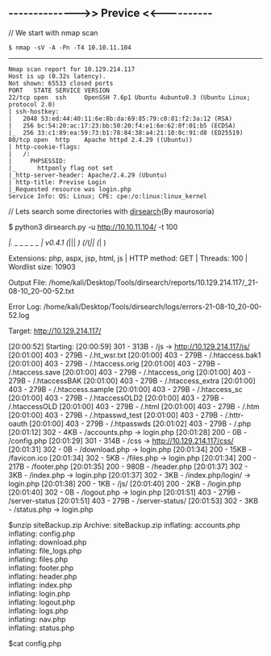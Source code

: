 ## -------------->> Previce <<----------

// We start with nmap scan

    $ nmap -sV -A -Pn -T4 10.10.11.104
-----

    Nmap scan report for 10.129.214.117
    Host is up (0.32s latency).
    Not shown: 65533 closed ports
    PORT   STATE SERVICE VERSION
    22/tcp open  ssh     OpenSSH 7.6p1 Ubuntu 4ubuntu0.3 (Ubuntu Linux; protocol 2.0)
    | ssh-hostkey: 
    |   2048 53:ed:44:40:11:6e:8b:da:69:85:79:c0:81:f2:3a:12 (RSA)
    |   256 bc:54:20:ac:17:23:bb:50:20:f4:e1:6e:62:0f:01:b5 (ECDSA)
    |_  256 33:c1:89:ea:59:73:b1:78:84:38:a4:21:10:0c:91:d8 (ED25519)
    80/tcp open  http    Apache httpd 2.4.29 ((Ubuntu))
    | http-cookie-flags: 
    |   /: 
    |     PHPSESSID: 
    |_      httponly flag not set
    |_http-server-header: Apache/2.4.29 (Ubuntu)
    | http-title: Previse Login
    |_Requested resource was login.php
    Service Info: OS: Linux; CPE: cpe:/o:linux:linux_kernel


// Lets search some directories with [dirsearch](https://github.com/maurosoria/dirsearch)(By maurosoria)

$ python3 dirsearch.py -u http://10.10.11.104/ -t 100 

  _|. _ _  _  _  _ _|_    v0.4.1
 (_||| _) (/_(_|| (_| )

Extensions: php, aspx, jsp, html, js | HTTP method: GET | Threads: 100 | Wordlist size: 10903

Output File: /home/kali/Desktop/Tools/dirsearch/reports/10.129.214.117/_21-08-10_20-00-52.txt

Error Log: /home/kali/Desktop/Tools/dirsearch/logs/errors-21-08-10_20-00-52.log

Target: http://10.129.214.117/

[20:00:52] Starting: 
[20:00:59] 301 -  313B  - /js  ->  http://10.129.214.117/js/
[20:01:00] 403 -  279B  - /.ht_wsr.txt
[20:01:00] 403 -  279B  - /.htaccess.bak1
[20:01:00] 403 -  279B  - /.htaccess.orig
[20:01:00] 403 -  279B  - /.htaccess.save
[20:01:00] 403 -  279B  - /.htaccess_orig
[20:01:00] 403 -  279B  - /.htaccessBAK
[20:01:00] 403 -  279B  - /.htaccess_extra
[20:01:00] 403 -  279B  - /.htaccess.sample
[20:01:00] 403 -  279B  - /.htaccess_sc
[20:01:00] 403 -  279B  - /.htaccessOLD2
[20:01:00] 403 -  279B  - /.htaccessOLD
[20:01:00] 403 -  279B  - /.html
[20:01:00] 403 -  279B  - /.htm
[20:01:00] 403 -  279B  - /.htpasswd_test
[20:01:00] 403 -  279B  - /.httr-oauth
[20:01:00] 403 -  279B  - /.htpasswds
[20:01:02] 403 -  279B  - /.php
[20:01:12] 302 -    4KB - /accounts.php  ->  login.php
[20:01:28] 200 -    0B  - /config.php
[20:01:29] 301 -  314B  - /css  ->  http://10.129.214.117/css/
[20:01:31] 302 -    0B  - /download.php  ->  login.php
[20:01:34] 200 -   15KB - /favicon.ico
[20:01:34] 302 -    5KB - /files.php  ->  login.php
[20:01:34] 200 -  217B  - /footer.php
[20:01:35] 200 -  980B  - /header.php
[20:01:37] 302 -    3KB - /index.php  ->  login.php
[20:01:37] 302 -    3KB - /index.php/login/  ->  login.php
[20:01:38] 200 -    1KB - /js/
[20:01:40] 200 -    2KB - /login.php
[20:01:40] 302 -    0B  - /logout.php  ->  login.php
[20:01:51] 403 -  279B  - /server-status
[20:01:51] 403 -  279B  - /server-status/
[20:01:53] 302 -    3KB - /status.php  ->  login.php



$unzip siteBackup.zip 
Archive:  siteBackup.zip
  inflating: accounts.php            
  inflating: config.php              
  inflating: download.php            
  inflating: file_logs.php           
  inflating: files.php               
  inflating: footer.php              
  inflating: header.php              
  inflating: index.php               
  inflating: login.php               
  inflating: logout.php              
  inflating: logs.php                
  inflating: nav.php                 
  inflating: status.php              

$cat config.php 
<?php

function connectDB(){
    $host = 'localhost';
    $user = 'root';
    $passwd = 'mySQL_p@ssw0rd!:)';
    $db = 'previse';
    $mycon = new mysqli($host, $user, $passwd, $db);
    return $mycon;
}

?>


